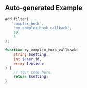 ## Auto-generated Example

```php
add_filter(
   'complex_hook',
    'my_complex_hook_callback',
    10,
    3
);

function my_complex_hook_callback(
    string $setting,
    int $user_id,
    array $options
) {
    // Your code here.
    return $setting;
}
```


